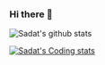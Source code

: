 ### Hi there 👋

![Sadat's github stats](https://github-readme-stats.vercel.app/api?username=Sadatakhtar&show_icons=true&theme=radical)

[![Sadat's Coding stats](https://github-readme-stats.vercel.app/api/wakatime?username=sadatakhtar)](https://github.com/sadatakhtar/github-readme-stats)

<!--
**sadatakhtar/sadatakhtar** is a ✨ _special_ ✨ repository because its `README.md` (this file) appears on your GitHub profile.

Here are some ideas to get you started:

- 🔭 I’m currently working on ...
- 🌱 I’m currently learning ...
- 👯 I’m looking to collaborate on ...
- 🤔 I’m looking for help with ...
- 💬 Ask me about ...
- 📫 How to reach me: ...
- 😄 Pronouns: ...
- ⚡ Fun fact: ...
-->
